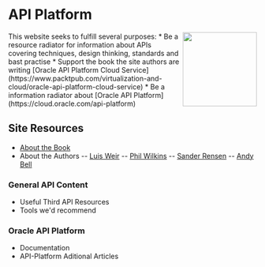 # API Platform
<img src="https://www.packtpub.com/sites/default/files/8683.png" width="150" align="right">
This website seeks to fulfill several purposes:
* Be a resource radiator for information about APIs covering techniques, design thinking, standards and bast practise
* Support the book the site authors are writing [Oracle API Platform Cloud Service](https://www.packtpub.com/virtualization-and-cloud/oracle-api-platform-cloud-service) 
* Be a information radiator about [Oracle API Platform](https://cloud.oracle.com/api-platform)


## Site Resources
- [About the Book](about.md)
- About the Authors
 -- [Luis Weir][linkLW]
 -- [Phil Wilkins][linkPW]
 -- [Sander Rensen][linkSR]
 -- [Andy Bell][LinkAB]

### General API Content
- Useful Third API Resources
- Tools we'd recommend

### Oracle API Platform
- Documentation
- API-Platform Aditional Articles


[linkLW]: <lw.md>
[linkPW]: </authors/phil.md>
[linkSR]: </authors/sander.md>
[linkAB]: </authors/andy.md>